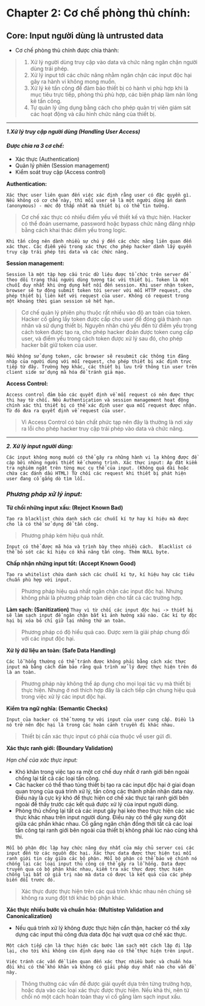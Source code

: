 # Chapter 2: Cơ chế phòng thủ chính:
## Core: Input người dùng là untrusted data
- Cơ chế phòng thủ chính được chia thành:
>1. Xử lý người dùng truy cập vào data và chức năng ngăn chặn người dùng trái phép.
>2. Xử lý input tới các chức năng nhằm ngăn chặn các input độc hại gây ra hành vi không mong muốn.
>3. Xử lý kẻ tấn công để đảm bảo thiết bị có hành vi phù hợp khi là mục tiêu trực tiếp, phòng thủ phù hợp, các biện pháp làm nản lòng kẻ tấn công.
>4. Tự quản lý ứng dụng bằng cách cho phép quản trị viên giám sát các hoạt động và cấu hình chức năng của thiết bị.
---
***1.Xử lý truy cập người dùng (Handling User Access)***

#### *Được chia ra 3 cơ chế:*
- Xác thực (Authentication)
- Quản lý phiên (Session management)
- Kiểm soát truy cập (Access control)

**Authentication:**

``
Xác thực user liên quan đến việc xác định rằng user có đặc quyền gì. Nếu không có cơ chế này, thì mỗi user sẽ là một người dùng ẩn danh (anonymous) - mức độ thấp nhất mà thiết bị có thể tin tưởng.
``

>Cơ chế xác thực có nhiều điểm yếu về thiết kế và thực hiện. Hacker có thể đoán username, password hoặc bypass chức năng đăng nhập bằng cách khai thác điểm yếu trong logic.

`
Khi tấn công nên dành nhiều sự chú ý đến các chức năng liên quan đến xác thực. Các điểm yếu trong xác thực cho phép hacker dành lấy quyền truy cập trái phép tới data và các chức năng.
`

**Session management:**

``
Session là một tập hợp cấu trúc dữ liệu được tổ chức trên server để theo dõi trạng thái người dùng tương tác với thiết bị.
Token là một chuỗi duy nhất khi ứng dụng kết nối đến session.
Khi user nhận token, browser sẽ tự động submit token tới server với mỗi HTTP request, cho phép thiết bị liên kết với request của user. Không có request trong một khoảng thời gian session sẽ hết hạn.
``

>Cơ chế quản lý phiên phụ thuộc rất nhiều vào độ an toàn của token. Hacker cố gắng lấy token được cấp cho user để đóng giả thành nạn nhân và sử dụng thiết bị. Nguyên nhân chủ yếu đến từ điểm yếu trong cách token được tạo ra, cho phép hacker đoán được token cung cấp user, và điểm yếu trong cách token được xử lý sau đó, cho phép hacker bắt giữ token của user.

`
Nếu không sử dụng token, các browser sẽ resubmit các thông tin đăng nhập của người dùng với mỗi request, cho phép thiết bị xác định trực tiếp từ đây. Trường hợp khác, các thiết bị lưu trữ thông tin user trên client side sử dụng mã hóa để tránh giả mạo.
`

**Access Control:**

``
Access control đảm bảo các quyết định về mỗi request có nên được thực thi hay từ chối. Nếu Authentication và session management hoạt động chính xác thì thiết bị có thể xác định user qua mỗi request được nhận. Từ đó đưa ra quyết định về request của user.
``

>Vì Access Control có bản chất phức tạp nên đây là thường là nơi xảy ra lỗi cho phép hacker truy cập trái phép vào data và chức năng.  
---
***2. Xử lý input người dùng:***

``
Các input không mong muốn có thể gây ra những hành vi lạ không được đề cập bởi những người thiết kế chương trình.
Xác thực input:
Áp đặt kiểm tra nghiêm ngặt trên từng mục cụ thể của input. (Không quá dài hoặc chứa các đánh dấu HTML)
Từ chối các request khi thiết bị phát hiện user đang cố gắng dò tìm lỗi.
``

### *Phương pháp xử lý input:*
**Từ chối những input xấu: (Reject Known Bad)**

``
Tạo ra blacklist chứa danh sách các chuỗi kí tự hay kí hiệu mà được cho là có thể sử dụng để tấn công.
``

>Phương pháp kém hiệu quả nhất.

`
Input có thể được mã hóa và trình bày theo nhiều cách. 
Blacklist có thể bỏ sót các kí hiệu có khả năng tấn công.
Thêm NULL byte.
`

**Chấp nhận những input tốt: (Accept Known Good)**

``
Tạo ra whitelist chứa danh sách các chuỗi kí tự, kí hiệu hay các tiêu chuẩn phù hợp với input.
``

>Phương pháp hiệu quả nhất ngăn chặn các input độc hại.
Nhưng không phải là phương pháp toàn diện cho tất cả các trường hợp.

**Làm sạch: (Sanitization)**
``
Thay vì từ chối các input độc hại -> thiết bị sẽ làm sạch input để ngăn chặn bất kì ảnh hưởng xấu nào.
Các kí tự độc hại bị xóa bỏ chỉ giữ lại những thứ an toàn.
``
>Phương pháp có độ hiểu quả cao. Được xem là giải pháp chung đối với các input độc hại.

**Xử lý dữ liệu an toàn: (Safe Data Handling)**

``
Các lỗ hổng thường có thể tránh được không phải bằng cách xác thực input mà bằng cách đảm bảo rằng quá trình xử lý được thực hiện trên đó là an toàn.
``

>Phương pháp này không thể áp dụng cho mọi loại tác vụ mà thiết bị thực hiện. Nhưng ở nơi thích hợp đây là cách tiếp cận chung hiệu quả trong việc xử lý các input độc hại.

**Kiểm tra ngữ nghĩa: (Semantic Checks)**

``
Input của hacker có thể tương tự với input của user cung cấp. Điều là nó trở nên độc hại là trong các hoàn cảnh truyền đi khác nhau.
``

>Thiết bị cần xác thực input có phải của thuộc về user gửi đi.

**Xác thực ranh giới: (Boundary Validation)**

*Hạn chế của xác thực input:*
- Khó khăn trong việc tạo ra một cơ chế duy nhất ở ranh giới bên ngoài chống lại tất cả các loại tấn công.
- Các hacker có thể thao túng thiết bị tạo ra các input độc hại ở giai đoạn quan trọng của quá trình xử lý, tấn công các thành phần nhận data này. Điều này là cực kỳ khó để thực hiện cơ chế xác thực tại ranh giới bên ngoài để thấy trước các kết quả được xử lý của input người dùng.
- Phòng thủ chống lại tất cả các input gây hại kéo theo thực hiện các xác thực khác nhau trên input người dùng. Điều này có thể gây xung đột giữa các phần khác nhau. Cố gắng ngăn chặn đồng thời tất cả các loại tấn công tại ranh giới bên ngoài của thiết bị không phải lúc nào cũng khả thi.

``
Mỗi bộ phận độc lập hay chức năng duy nhất của máy chủ server coi các input đến từ các nguồn độc hại. Xác thực data được thực hiện tại mỗi ranh giới tin cậy giữa các bộ phận. Mỗi bộ phận có thể bảo vệ chính nó chống lại các loại input thủ công có thể gây ra lỗ hổng. Data được truyền qua có bộ phận khác nhau, kiểm tra xác thực được thực hiện chống lại bất cứ giá trị nào mà data có được là kết quả của các phép biến đổi trước đó. 
``

>Xác thực được thực hiện trên các quá trình khác nhau nên chúng sẽ không ra xung đột tới khác bộ phận khác.

**Xác thực nhiều bước và chuẩn hóa: (Multistep Validation and Canonicalization)**

- Nếu quá trình xử lý không được thực hiện cẩn thận, hacker có thể xây dựng các input thủ công đưa data độc hại vượt qua cơ chế xác thực.

`
Một cách tiếp cận là thực hiện các bước làm sạch một cách lặp đi lặp lại, cho tới khi không còn định dạng nào có thể thực hiện trên input.
`

``
Việc tránh các vấn đề liên quan đến xác thực nhiều bước và chuẩn hóa đôi khi có thể khó khăn và không có giải pháp duy nhất nào cho vấn đề này.
``

>Thông thường các vấn đề được giải quyết dựa trên từng trường hợp, hoặc dựa vào các loại xác thực được thực hiện. Nếu khả thi, nên từ chối nó một cách hoàn toàn thay vì cố gắng làm sạch input xấu. 
